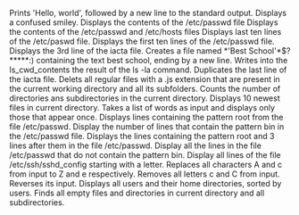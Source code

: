 Prints 'Hello, world', followed by a new line to the standard output.
Displays a confused smiley.
Displays the contents of the /etc/passwd file
Displays the contents of the /etc/passwd and /etc/hosts files
Displays last ten lines of the /etc/paswd file.
Displays the first ten lines of the /etc/passwd file.
Displays the 3rd line of the iacta file.
Creates a file named \*\'Best School\'\*$\?\*\*\*\*\*:) containing the text best school, ending by a new line.
Writes into the ls_cwd_contents the result of the ls -la command.
Duplicates the last line of the iacta file.
Delets all regular files with a .js extension that are present in the current working directory and all its subfolders.
Counts the number of directories ans subdirectories in the current directory.
Displays 10 newest files in current directory.
Takes a list of words as input and displays only those that appear once.
Displays lines containing the pattern root from the file /etc/passwd.
Display the number of lines that contain the pattern bin in the /etc/passwd file.
Displays the lines containing the pattern root and 3 lines after them in the file /etc/passwd.
Display all the lines in the file /etc/passwd that do not contain the pattern bin.
Display all lines of the file /etc/ssh/sshd_config starting with a letter.
Replaces all characters A and c from input to Z and e respectively.
Removes all letters c and C from input.
Reverses its input.
Displays all users and their home directories, sorted by users.
Finds all empty files and directories in current directory and all subdirectories.
